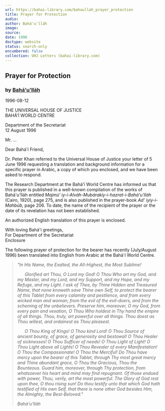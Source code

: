 ```yaml
---
url: https://bahai-library.com/bahaullah_prayer_protection
title: Prayer for Protection
audio: 
author: Bahá'u'lláh
image: 
source: 
date: 1996
doctype: website
status: search-only
encumbered: false
collection: UHJ Letters (bahai-library.com)
---
```



## Prayer for Protection

### by [Bahá'u'lláh](https://bahai-library.com/author/Bahá'u'lláh)

1996-08-12


THE UNIVERSAL HOUSE OF JUSTICE  
BAHÁ'Í WORLD CENTRE

Department of the Secretariat  
12 August 1996 

Mr. ...  
  
Dear Bahá'í Friend,  
  
Dr. Peter Khan referred to the Universal House of Justice your letter of 5 June 1996 requesting a translation and background information for a specific prayer in Arabic, a copy of which you enclosed, and we have been asked to respond.  
  
The Research Department at the Bahá'í World Centre has informed us that this prayer is published in a well-known compilation of the works of Bahá'u'lláh entitled _Majmú' iy-i-Alváh-Mubárakiy-i-hazrat-i-Bahá'u'lláh_ (Cairo, 1920), page 275, and is also published in the prayer-book _Ad' iyiy-i-Mahbúb,_ page 206. To date, the name of the recipient of the prayer or the date of its revelation has not been established.  
  
An authorized English translation of this prayer is enclosed.

With loving Bahá'í greetings,  
For Department of the Secretariat  
Enclosure

The following prayer of protection for the bearer has recently (July/August 1996) been translated into English from Arabic at the Bahá'í World Centre.  
  

> _"In His Name, the Exalted, the All-Highest, the Most Sublime!_  
>   
>       _Glorified art Thou, O Lord my God! O Thou Who art my God, and my Master, and my Lord, and my Support, and my Hope, and my Refuge, and my Light. I ask of Thee, by Thine Hidden and Treasured Name, that none knoweth save Thine own Self, to protect the bearer of this Tablet from every calamity and pestilence, and from every wicked man and woman; from the evil of the evil-doers, and from the scheming of the unbelievers. Preserve him, moreover, O my God, from every pain and vexation, O Thou Who holdest in Thy hand the empire of all things. Thou, truly, art powerful over all things. Thou doest as Thou willest, and ordainest as Thou pleasest._  
>   
>       _O Thou King of Kings! O Thou kind Lord! O Thou Source of ancient bounty, of grace, of generosity and bestowal! O Thou Healer of sicknesses! O Thou Sufficer of needs! O Thou Light of Light! O Thou Light above all Lights! O Thou Revealer of every Manifestation! O Thou the Compassionate! O Thou the Merciful! Do Thou have mercy upon the bearer of this Tablet, through Thy most great mercy and Thine abundant grace, O Thou the Gracious, Thou the Bounteous. Guard him, moreover, through Thy protection, from whatsoever his heart and mind may find repugnant. Of those endued with power, Thou, verily, art the most powerful. The Glory of God rest upon thee, O thou rising sun! Do thou testify unto that which God hath testified of His own Self, that there is none other God besides Him, the Almighty, the Best-Beloved."_  
> 
> _Bahá'u'lláh_